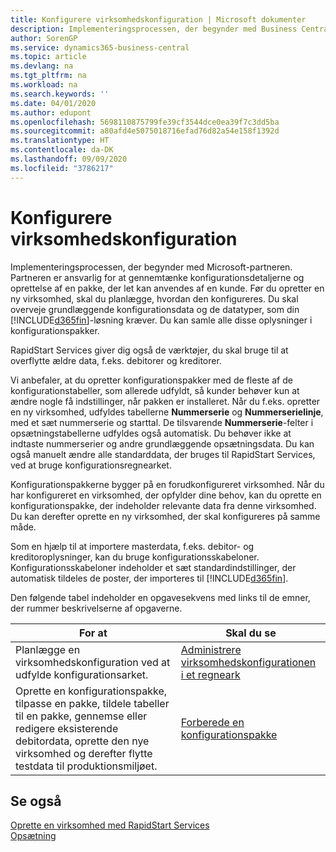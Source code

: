 ```yaml
---
title: Konfigurere virksomhedskonfiguration | Microsoft dokumenter
description: Implementeringsprocessen, der begynder med Business Central-løsningen, kræver. Du kan samle alle disse oplysninger i konfigurationspakker.
author: SorenGP
ms.service: dynamics365-business-central
ms.topic: article
ms.devlang: na
ms.tgt_pltfrm: na
ms.workload: na
ms.search.keywords: ''
ms.date: 04/01/2020
ms.author: edupont
ms.openlocfilehash: 5698110875799fe39cf3544dce0ea39f7c3dd5ba
ms.sourcegitcommit: a80afd4e5075018716efad76d82a54e158f1392d
ms.translationtype: HT
ms.contentlocale: da-DK
ms.lasthandoff: 09/09/2020
ms.locfileid: "3786217"
---
```

# <a name="set-up-company-configuration"></a>Konfigurere virksomhedskonfiguration
Implementeringsprocessen, der begynder med Microsoft-partneren. Partneren er ansvarlig for at gennemtænke konfigurationsdetaljerne og oprettelse af en pakke, der let kan anvendes af en kunde. Før du opretter en ny virksomhed, skal du planlægge, hvordan den konfigureres. Du skal overveje grundlæggende konfigurationsdata og de datatyper, som din [!INCLUDE[d365fin](includes/d365fin_md.md)]-løsning kræver. Du kan samle alle disse oplysninger i konfigurationspakker.

RapidStart Services giver dig også de værktøjer, du skal bruge til at overflytte ældre data, f.eks. debitorer og kreditorer.  

Vi anbefaler, at du opretter konfigurationspakker med de fleste af de konfigurationstabeller, som allerede udfyldt, så kunder behøver kun at ændre nogle få indstillinger, når pakken er installeret. Når du f.eks. opretter en ny virksomhed, udfyldes tabellerne **Nummerserie** og **Nummerserielinje**, med et sæt nummerserie og starttal. De tilsvarende **Nummerserie**-felter i opsætningstabellerne udfyldes også automatisk. Du behøver ikke at indtaste nummerserier og andre grundlæggende opsætningsdata. Du kan også manuelt ændre alle standarddata, der bruges til RapidStart Services, ved at bruge konfigurationsregnearket.  

Konfigurationspakkerne bygger på en forudkonfigureret virksomhed. Når du har konfigureret en virksomhed, der opfylder dine behov, kan du oprette en konfigurationspakke, der indeholder relevante data fra denne virksomhed. Du kan derefter oprette en ny virksomhed, der skal konfigureres på samme måde.  

Som en hjælp til at importere masterdata, f.eks. debitor- og kreditoroplysninger, kan du bruge konfigurationsskabeloner. Konfigurationsskabeloner indeholder et sæt standardindstillinger, der automatisk tildeles de poster, der importeres til [!INCLUDE[d365fin](includes/d365fin_md.md)].

Den følgende tabel indeholder en opgavesekvens med links til de emner, der rummer beskrivelserne af opgaverne.

|**For at**|**Skal du se**|  
|------------|-------------|  
|Planlægge en virksomhedskonfiguration ved at udfylde konfigurationsarket.|[Administrere virksomhedskonfigurationen i et regneark](admin-how-to-manage-company-configuration-in-a-worksheet.md)|  
|Oprette en konfigurationspakke, tilpasse en pakke, tildele tabeller til en pakke, gennemse eller redigere eksisterende debitordata, oprette den nye virksomhed og derefter flytte testdata til produktionsmiljøet.|[Forberede en konfigurationspakke](admin-how-to-prepare-a-configuration-package.md)| 

## <a name="see-also"></a>Se også  
[Oprette en virksomhed med RapidStart Services](admin-set-up-a-company-with-rapidstart.md)  
[Opsætning](admin-setup-and-administration.md)
